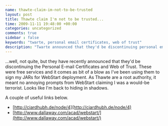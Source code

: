 ```yaml
---
name: thawte-claim-im-not-to-be-trusted
layout: post
title: Thawte claim I'm not to be trusted...
time: 2009-11-11 19:48:00 +00:00
categories: uncategorized
comments: true
sidebar : false
keywords: "twarte, personal email certificates, web of trust"
description: "Twarte announced that they'd be discontinuing personal email certificates and web of trust."
---
```


 ...well, not quite, but they have recently announced that they'd be discontinuing the Personal E-mail Certificates and Web of Trust. These were free services and it comes as bit of a blow as I've been using them to sign my JARs for WebStart deployment. As Thawte are a root authority, it meant no annoying prompts from WebStart claiming I was a would-be terrorist. Looks like I'm back to hiding in shadows.
  
A couple of useful links below.

* [http://ciardhubh.de/node/4](http://ciardhubh.de/node/4)
* [http://www.dallaway.com/acad/webstart/](http://www.dallaway.com/acad/webstart/)

